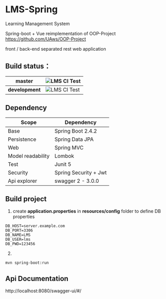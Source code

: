 # LMS-Spring



Learning Management System

Spring-boot + Vue reimplementation of OOP-Project https://github.com/UAws/OOP-Project

front / back-end separated rest web application

## Build status：

| **master**      | ![LMS CI Test](https://github.com/UAws/LMS-Spring/workflows/LMS%20CI%20Test/badge.svg?branch=master) |
| --------------- | ------------------------------------------------------------ |
| **development** | ![LMS CI Test](https://github.com/UAws/LMS-Spring/workflows/LMS%20CI%20Test/badge.svg?branch=dev) |



## Dependency

| Scope             | Dependency            |
| ----------------- | --------------------- |
| Base              | Spring Boot 2.4.2     |
| Persistence       | Spring Data JPA       |
| Web               | Spring MVC            |
| Model readability | Lombok                |
| Test              | Junit 5               |
| Security          | Spring Security + Jwt |
| Api explorer      | swagger 2 - 3.0.0     |



## Build project

1. create **application.properties** in **resources/config** folder to define DB properties

```properties
DB_HOST=server.example.com
DB_PORT=3306
DB_NAME=LMS
DB_USER=lms
DB_PWD=123456
```

2. 

```shell
mvn spring-boot:run
```



##  Api Documentation

http://localhost:8080/swagger-ui/#/

